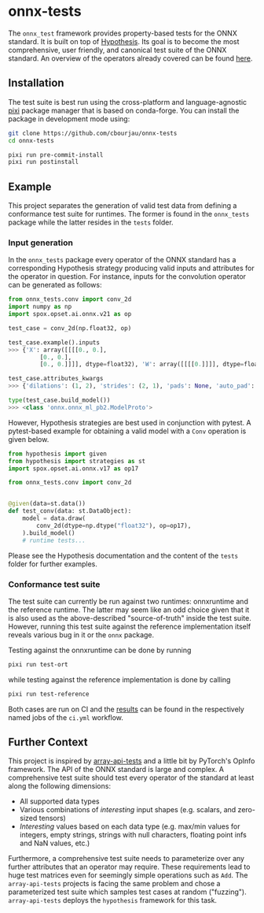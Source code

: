 # onnx-tests

The `onnx_test` framework provides property-based tests for the ONNX standard.
It is built on top of [Hypothesis](https://hypothesis.readthedocs.io/en/latest/index.html).
Its goal is to become the most comprehensive, user friendly, and canonical test suite of the ONNX standard.
An overview of the operators already covered can be found [here](https://github.com/cbourjau/onnx-tests/blob/main/report/coverage.md).

## Installation

The test suite is best run using the cross-platform and language-agnostic [pixi](https://pixi.sh/latest/) package manager that is based on conda-forge.
You can install the package in development mode using:

```bash
git clone https://github.com/cbourjau/onnx-tests
cd onnx-tests

pixi run pre-commit-install
pixi run postinstall
```

## Example

This project separates the generation of valid test data from defining a conformance test suite for runtimes.
The former is found in the `onnx_tests` package while the latter resides in the `tests` folder.

### Input generation

In the `onnx_tests` package every operator of the ONNX standard has a corresponding Hypothesis strategy producing valid inputs and attributes for the operator in question.
For instance, inputs for the convolution operator can be generated as follows:

```python
from onnx_tests.conv import conv_2d
import numpy as np
import spox.opset.ai.onnx.v21 as op

test_case = conv_2d(np.float32, op)

test_case.example().inputs
>>> {'X': array([[[[0., 0.],
         [0., 0.],
         [0., 0.]]]], dtype=float32), 'W': array([[[[0.]]]], dtype=float32), 'B': None}

test_case.attributes_kwargs
>>> {'dilations': (1, 2), 'strides': (2, 1), 'pads': None, 'auto_pad': 'SAME_UPPER', 'kernel_shape': (4, 1), 'group': 1}

type(test_case.build_model())
>>> <class 'onnx.onnx_ml_pb2.ModelProto'>

```

However, Hypothesis strategies are best used in conjunction with pytest.
A pytest-based example for obtaining a valid model with a `Conv` operation is given below.

```python
from hypothesis import given
from hypothesis import strategies as st
import spox.opset.ai.onnx.v17 as op17

from onnx_tests.conv import conv_2d


@given(data=st.data())
def test_conv(data: st.DataObject):
    model = data.draw(
        conv_2d(dtype=np.dtype("float32"), op=op17),
    ).build_model()
	# runtime tests...
```

Please see the Hypothesis documentation and the content of the `tests` folder for further examples.

### Conformance test suite

The test suite can currently be run against two runtimes: onnxruntime and the reference runtime.
The latter may seem like an odd choice given that it is also used as the above-described "source-of-truth" inside the test suite.
However, running this test suite against the reference implementation itself reveals various bug in it or the `onnx` package.

Testing against the onnxruntime can be done by running

```bash
pixi run test-ort
```

while testing against the reference implementation is done by calling

```bash
pixi run test-reference
```

Both cases are run on CI and the [results](https://github.com/cbourjau/onnx-tests/actions/workflows/ci.yml) can be found in the respectively named jobs of the `ci.yml` workflow.

## Further Context

This project is inspired by [array-api-tests](https://github.com/data-apis/array-api-tests) and a little bit by PyTorch's OpInfo framework.
The API of the ONNX standard is large and complex.
A comprehensive test suite should test every operator of the standard at least along the following dimensions:

- All supported data types
- Various combinations of _interesting_ input shapes (e.g. scalars, and zero-sized tensors)
- _Interesting_ values based on each data type (e.g. max/min values for integers, empty strings, strings with null characters, floating point infs and NaN values, etc.)

Furthermore, a comprehensive test suite needs to parameterize over any further attributes that an operator may require.
These requirements lead to huge test matrices even for seemingly simple operations such as `Add`.
The `array-api-tests` projects is facing the same problem and chose a parameterized test suite which samples test cases at random ("fuzzing").
`array-api-tests` deploys the `hypothesis` framework for this task.
